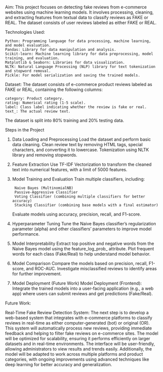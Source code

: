 Aim:
This project focuses on detecting fake reviews from e-commerce websites using machine learning models. It involves processing, cleaning, and extracting features from textual data to classify reviews as FAKE or REAL. The dataset consists of user reviews labeled as either FAKE or REAL.

Technologies Used: 

    Python: Programming language for data processing, machine learning, and model evaluation.
    Pandas: Library for data manipulation and analysis.
    Scikit-learn: Machine learning library for data preprocessing, model training, and evaluation.
    Matplotlib & Seaborn: Libraries for data visualization.
    NLTK: Natural Language Processing (NLP) library for text tokenization and stopword removal.
    Pickle: For model serialization and saving the trained models.


Dataset: 
The dataset consists of e-commerce product reviews labeled as FAKE or REAL, containing the following columns:

    category: Product category.   
    rating: Numerical rating (1-5 scale). 
    label: Class label indicating whether the review is fake or real.
    text_: The actual review text.
        
The dataset is split into 80% training and 20% testing data.

Steps in the Project

1. Data Loading and Preprocessing
Load the dataset and perform basic data cleaning.
Clean review text by removing HTML tags, special characters, and converting it to lowercase.
Tokenization using NLTK library and removing stopwords.

2. Feature Extraction
Use TF-IDF Vectorization to transform the cleaned text into numerical features, with a limit of 5000 features.

3. Model Training and Evaluation
Train multiple classifiers, including:

        Naive Bayes (MultinomialNB)
        Passive-Aggressive Classifier
        Voting Classifier (combining multiple classifiers for better accuracy)
        Stacking Classifier (combining base models with a final estimator)
  
    Evaluate models using accuracy, precision, recall, and F1-score.

5. Hyperparameter Tuning
Tune the Naive Bayes classifier’s regularization parameter (alpha) and other classifiers’ parameters to improve model performance.

6. Model Interpretability
Extract top positive and negative words from the Naive Bayes model using the feature_log_prob_ attribute.
Plot frequent words for each class (Fake/Real) to help understand model behavior.

7. Model Comparison
Compare the models based on precision, recall, F1-score, and ROC-AUC.
Investigate misclassified reviews to identify areas for further improvement.

8. Model Deployment (Future Work)
Model Deployment (Frontend): Integrate the trained models into a user-facing application (e.g., a web app) where users can submit reviews and get predictions (Fake/Real).

Future Work:

Real-Time Fake Review Detection System: The next step is to develop a web-based system that integrates with e-commerce platforms to classify reviews in real-time as either computer-generated (bot) or original (OR). This system will automatically process new reviews, providing immediate feedback and helping to filter fake reviews on e-commerce sites. The model will be optimized for scalability, ensuring it performs efficiently on larger datasets and in real-time environments. The interface will be user-friendly, allowing administrators to view results and trends easily. Additionally, the model will be adapted to work across multiple platforms and product categories, with ongoing improvements using advanced techniques like deep learning for better accuracy and generalization.
